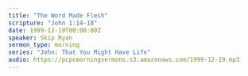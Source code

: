 ```yaml
---
title: "The Word Made Flesh"
scripture: "John 1:14-18"
date: 1999-12-19T00:00:00Z
speaker: Skip Ryan
sermon_type: morning
series: "John: That You Might Have Life"
audio: https://pcpcmorningsermons.s3.amazonaws.com/1999-12-19.mp3 
---
```



